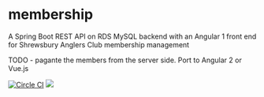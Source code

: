 # membership
A Spring Boot REST API on RDS MySQL backend with an Angular 1 front end for Shrewsbury Anglers Club membership management

TODO - pagante the members from the server side. Port to Angular 2 or Vue.js


[![Circle CI](https://circleci.com/gh/johnhunsley/membership.svg?style=svg)](https://circleci.com/gh/johnhunsley/membership)
[![](https://jitpack.io/v/johnhunsley/membership.svg)](https://jitpack.io/#johnhunsley/membership)

